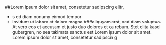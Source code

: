 
##Lorem ipsum dolor sit amet, consetetur sadipscing elitr, 
* s ed diam nonumy eirmod tempor
* invidunt ut labore et dolore magna 
###aliquyam erat, sed diam voluptua. At vero eos et accusam et justo duo dolores et ea rebum. Stet clita kasd gubergren, no sea takimata sanctus est Lorem ipsum dolor sit amet. Lorem ipsum dolor sit amet, consetetur sadipscin
g
